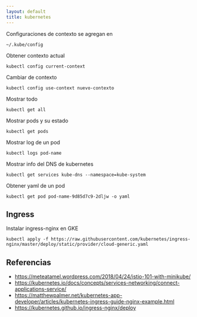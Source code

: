```yaml
---
layout: default
title: kubernetes
---
```

Configuraciones de contexto se agregan en

    ~/.kube/config

Obtener contexto actual

    kubectl config current-context

Cambiar de contexto

    kubectl config use-context nuevo-contexto

Mostrar todo

    kubectl get all

Mostrar pods y su estado

    kubectl get pods

Mostrar log de un pod

    kubectl logs pod-name

Mostrar info del DNS de kubernetes

    kubectl get services kube-dns --namespace=kube-system

Obtener yaml de un pod

    kubectl get pod pod-name-9d85d7c9-2dljw -o yaml

## Ingress

Instalar ingress-nginx en GKE

    kubectl apply -f https://raw.githubusercontent.com/kubernetes/ingress-nginx/master/deploy/static/provider/cloud-generic.yaml

## Referencias

* https://meteatamel.wordpress.com/2018/04/24/istio-101-with-minikube/
* https://kubernetes.io/docs/concepts/services-networking/connect-applications-service/
* https://matthewpalmer.net/kubernetes-app-developer/articles/kubernetes-ingress-guide-nginx-example.html
* https://kubernetes.github.io/ingress-nginx/deploy
